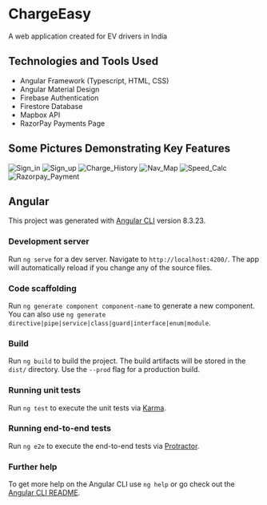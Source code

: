 # ChargeEasy
A web application created for EV drivers in India

## Technologies and Tools Used
* Angular Framework (Typescript, HTML, CSS)
* Angular Material Design
* Firebase Authentication
* Firestore Database
* Mapbox API
* RazorPay Payments Page 

## Some Pictures Demonstrating Key Features
![Sign_in](https://user-images.githubusercontent.com/60934133/124379411-80fa5900-dcd4-11eb-8e99-cc4984af3114.PNG)
![Sign_up](https://user-images.githubusercontent.com/60934133/124379412-82c41c80-dcd4-11eb-9542-e5e6abd180de.PNG)
![Charge_History](https://user-images.githubusercontent.com/60934133/124379406-7b047800-dcd4-11eb-8807-bce697b130b1.PNG)
![Nav_Map](https://user-images.githubusercontent.com/60934133/124379407-7cce3b80-dcd4-11eb-9bcc-ef1d81e50583.PNG)
![Speed_Calc](https://user-images.githubusercontent.com/60934133/124379415-85267680-dcd4-11eb-91ca-8180895e5763.PNG)
![Razorpay_Payment](https://user-images.githubusercontent.com/60934133/124379409-7f309580-dcd4-11eb-941a-e60bff3dfaac.PNG)


## Angular

This project was generated with [Angular CLI](https://github.com/angular/angular-cli) version 8.3.23.

### Development server

Run `ng serve` for a dev server. Navigate to `http://localhost:4200/`. The app will automatically reload if you change any of the source files.

### Code scaffolding

Run `ng generate component component-name` to generate a new component. You can also use `ng generate directive|pipe|service|class|guard|interface|enum|module`.

### Build

Run `ng build` to build the project. The build artifacts will be stored in the `dist/` directory. Use the `--prod` flag for a production build.

### Running unit tests

Run `ng test` to execute the unit tests via [Karma](https://karma-runner.github.io).

### Running end-to-end tests

Run `ng e2e` to execute the end-to-end tests via [Protractor](http://www.protractortest.org/).

### Further help

To get more help on the Angular CLI use `ng help` or go check out the [Angular CLI README](https://github.com/angular/angular-cli/blob/master/README.md).

